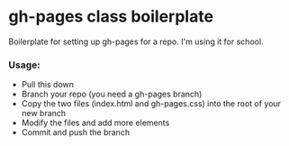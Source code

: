 # gh-pages class boilerplate

Boilerplate for setting up gh-pages for a repo. I'm using it for school.

### Usage:
+ Pull this down
+ Branch your repo (you need a gh-pages branch)
+ Copy the two files (index.html and gh-pages.css) into the root of your new branch
+ Modify the files and add more elements
+ Commit and push the branch